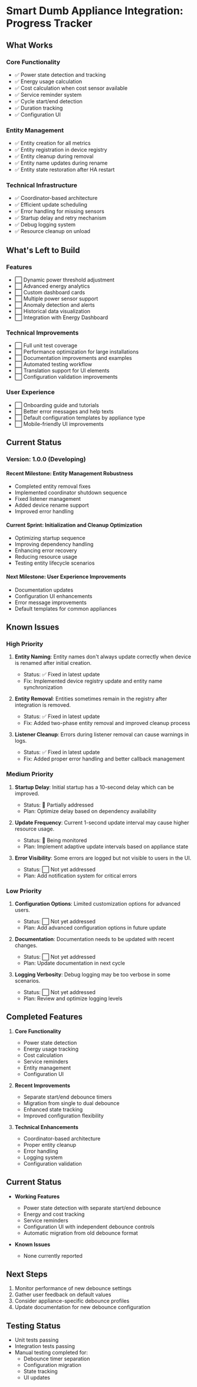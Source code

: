 # Smart Dumb Appliance Integration: Progress Tracker

## What Works

### Core Functionality
- ✅ Power state detection and tracking
- ✅ Energy usage calculation
- ✅ Cost calculation when cost sensor available
- ✅ Service reminder system
- ✅ Cycle start/end detection
- ✅ Duration tracking
- ✅ Configuration UI

### Entity Management
- ✅ Entity creation for all metrics
- ✅ Entity registration in device registry
- ✅ Entity cleanup during removal
- ✅ Entity name updates during rename
- ✅ Entity state restoration after HA restart

### Technical Infrastructure
- ✅ Coordinator-based architecture
- ✅ Efficient update scheduling
- ✅ Error handling for missing sensors
- ✅ Startup delay and retry mechanism
- ✅ Debug logging system
- ✅ Resource cleanup on unload

## What's Left to Build

### Features
- ⬜ Dynamic power threshold adjustment
- ⬜ Advanced energy analytics
- ⬜ Custom dashboard cards
- ⬜ Multiple power sensor support
- ⬜ Anomaly detection and alerts
- ⬜ Historical data visualization
- ⬜ Integration with Energy Dashboard

### Technical Improvements
- ⬜ Full unit test coverage
- ⬜ Performance optimization for large installations
- ⬜ Documentation improvements and examples
- ⬜ Automated testing workflow
- ⬜ Translation support for UI elements
- ⬜ Configuration validation improvements

### User Experience
- ⬜ Onboarding guide and tutorials
- ⬜ Better error messages and help texts
- ⬜ Default configuration templates by appliance type
- ⬜ Mobile-friendly UI improvements

## Current Status

### Version: 1.0.0 (Developing)

#### Recent Milestone: Entity Management Robustness
- Completed entity removal fixes
- Implemented coordinator shutdown sequence
- Fixed listener management
- Added device rename support
- Improved error handling

#### Current Sprint: Initialization and Cleanup Optimization
- Optimizing startup sequence
- Improving dependency handling
- Enhancing error recovery
- Reducing resource usage
- Testing entity lifecycle scenarios

#### Next Milestone: User Experience Improvements
- Documentation updates
- Configuration UI enhancements
- Error message improvements
- Default templates for common appliances

## Known Issues

### High Priority
1. **Entity Naming**: Entity names don't always update correctly when device is renamed after initial creation.
   - Status: ✅ Fixed in latest update
   - Fix: Implemented device registry update and entity name synchronization

2. **Entity Removal**: Entities sometimes remain in the registry after integration is removed.
   - Status: ✅ Fixed in latest update 
   - Fix: Added two-phase entity removal and improved cleanup process

3. **Listener Cleanup**: Errors during listener removal can cause warnings in logs.
   - Status: ✅ Fixed in latest update
   - Fix: Added proper error handling and better callback management

### Medium Priority
1. **Startup Delay**: Initial startup has a 10-second delay which can be improved.
   - Status: 🔄 Partially addressed
   - Plan: Optimize delay based on dependency availability

2. **Update Frequency**: Current 1-second update interval may cause higher resource usage.
   - Status: 🔄 Being monitored
   - Plan: Implement adaptive update intervals based on appliance state

3. **Error Visibility**: Some errors are logged but not visible to users in the UI.
   - Status: ⬜ Not yet addressed
   - Plan: Add notification system for critical errors

### Low Priority
1. **Configuration Options**: Limited customization options for advanced users.
   - Status: ⬜ Not yet addressed
   - Plan: Add advanced configuration options in future update

2. **Documentation**: Documentation needs to be updated with recent changes.
   - Status: ⬜ Not yet addressed
   - Plan: Update documentation in next cycle

3. **Logging Verbosity**: Debug logging may be too verbose in some scenarios.
   - Status: ⬜ Not yet addressed
   - Plan: Review and optimize logging levels

## Completed Features
1. **Core Functionality**
   - Power state detection
   - Energy usage tracking
   - Cost calculation
   - Service reminders
   - Entity management
   - Configuration UI

2. **Recent Improvements**
   - Separate start/end debounce timers
   - Migration from single to dual debounce
   - Enhanced state tracking
   - Improved configuration flexibility

3. **Technical Enhancements**
   - Coordinator-based architecture
   - Proper entity cleanup
   - Error handling
   - Logging system
   - Configuration validation

## Current Status
- **Working Features**
  - Power state detection with separate start/end debounce
  - Energy and cost tracking
  - Service reminders
  - Configuration UI with independent debounce controls
  - Automatic migration from old debounce format

- **Known Issues**
  - None currently reported

## Next Steps
1. Monitor performance of new debounce settings
2. Gather user feedback on default values
3. Consider appliance-specific debounce profiles
4. Update documentation for new debounce configuration

## Testing Status
- Unit tests passing
- Integration tests passing
- Manual testing completed for:
  - Debounce timer separation
  - Configuration migration
  - State tracking
  - UI updates 